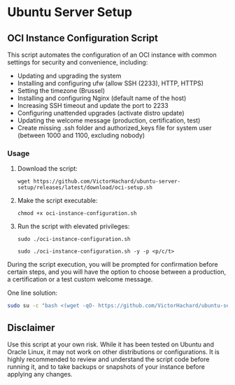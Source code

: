 # Ubuntu Server Setup

## OCI Instance Configuration Script

This script automates the configuration of an OCI instance with common settings for security and convenience, including:

- Updating and upgrading the system
- Installing and configuring ufw (allow SSH (2233), HTTP, HTTPS)
- Setting the timezone (Brussel)
- Installing and configuring Nginx (default name of the host)
- Increasing SSH timeout and update the port to 2233
- Configuring unattended upgrades (activate distro update)
- Updating the welcome message (production, certification, test)
- Create missing .ssh folder and authorized_keys file for system user (between 1000 and 1100, excluding nobody)

### Usage

1. Download the script:

   ```
   wget https://github.com/VictorHachard/ubuntu-server-setup/releases/latest/download/oci-setup.sh
   ```

2. Make the script executable:

   ```
   chmod +x oci-instance-configuration.sh
   ```

3. Run the script with elevated privileges:

   ```
   sudo ./oci-instance-configuration.sh
   ```

   ```
   sudo ./oci-instance-configuration.sh -y -p <p/c/t>
   ```

During the script execution, you will be prompted for confirmation before certain steps, and you will have the option to choose between a production, a certification or a test custom welcome message.

One line solution:

```sh
sudo su -c "bash <(wget -qO- https://github.com/VictorHachard/ubuntu-server-setup/releases/latest/download/oci-setup.sh) -y -w p" root
```

## Disclaimer

Use this script at your own risk. While it has been tested on Ubuntu and Oracle Linux, it may not work on other distributions or configurations. It is highly recommended to review and understand the script code before running it, and to take backups or snapshots of your instance before applying any changes.
